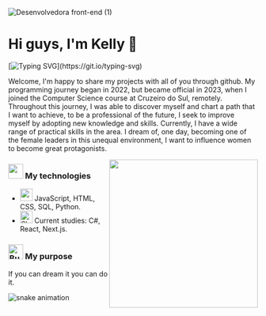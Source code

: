 ![Desenvolvedora front-end (1)](https://github.com/Kelly20003/Kelly20003/blob/main/Banner%20para%20linkedin%20com%20c%C3%ADrculos%20minimalista%20cinza.png?raw=true)

# Hi guys, I'm Kelly 🌵

[![Typing SVG](https://readme-typing-svg.herokuapp.com?font=Fira+Code&pause=1000&color=781266&center=falso&vCenter=falso&repeat=verdadeiro&random=falso&width=435&lines=Women+in+technology.;Brazil%2C+Para%C3%ADba;Studying+is+investing+in+your+future.)](https://git.io/typing-svg)

Welcome, I'm happy to share my projects with all of you through github. My programming journey began in 2022, but became official in 2023, when I joined the Computer Science course at Cruzeiro do Sul, remotely. Throughout this journey, I was able to discover myself and chart a path that I want to achieve, to be a professional of the future, I seek to improve myself by adopting new knowledge and skills. Currently, I have a wide range of practical skills in the area. I dream of, one day, becoming one of the female leaders in this unequal environment, I want to influence women to become great protagonists.

<img align="right" alt="" height="300px" src="https://i.pinimg.com/originals/a8/62/69/a862699754b532ac90b0c9f0ca60b894.gif">


### <img src="https://i.gifer.com/KWZg.gif" width="30" height="30" /> My technologies
- <img src="https://github.com/Kelly20003/Kelly20003/assets/126263054/8a18b327-7883-4e8a-97d3-6158d94cbf83" 
    alt="computer" width="25" height="25" /> JavaScript, HTML, CSS, SQL, Python.
- <img src="https://github.com/Kelly20003/Kelly20003/assets/126263054/28b5a00b-d882-4013-87ba-ecf7e2d29930" alt="Sherlock Holmes" width="25" height="25" /> Current studies: C#, React, Next.js.

### <img src="https://github.com/Kelly20003/Kelly20003/assets/126263054/66eb1309-bef1-4f90-8250-b292601947fa" alt="Butterfly" width="30" height="30" /> My purpose
If you can dream it you can do it.


![snake animation](https://github.com/<Kelly20003>/<Kelly20003>/blob/output/github-contribution-grid-snake2.svg)





